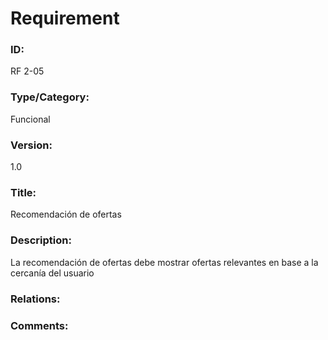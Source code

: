 # Requirement

### ID:

RF 2-05

### Type/Category:

Funcional

### Version:

1.0

### Title:

Recomendación de ofertas

### Description:

La recomendación de ofertas debe mostrar ofertas relevantes en base a la cercanía del usuario

### Relations:


### Comments:
